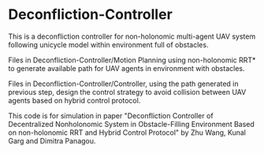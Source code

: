# Deconfliction-Controller
This is a deconfliction controller for non-holonomic multi-agent UAV system following unicycle model within environment full of obstacles.

Files in Deconfliction-Controller/Motion Planning using non-holonomic RRT* to generate available path for UAV agents in environment with obstacles.

Files in Deconfliction-Controller/Controller, using the path generated in previous step, design the control strategy to avoid collision between UAV agents based on hybrid control protocol.

This code is for simulation in paper "Deconfliction Controller of Decentralized Nonholonomic System in Obstacle-Filling Environment Based on non-holonomic RRT and Hybrid Control Protocol" by Zhu Wang, Kunal Garg and Dimitra Panagou.
